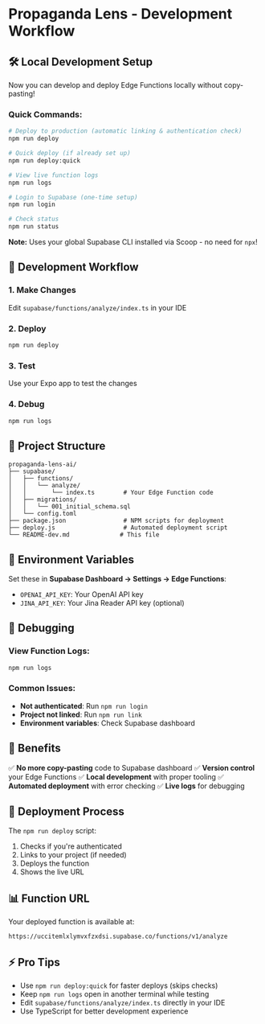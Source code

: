 # Propaganda Lens - Development Workflow

## 🛠️ Local Development Setup

Now you can develop and deploy Edge Functions locally without copy-pasting!

### **Quick Commands:**

```bash
# Deploy to production (automatic linking & authentication check)
npm run deploy

# Quick deploy (if already set up)
npm run deploy:quick

# View live function logs
npm run logs

# Login to Supabase (one-time setup)
npm run login

# Check status
npm run status
```

**Note:** Uses your global Supabase CLI installed via Scoop - no need for `npx`!

## 🚀 Development Workflow

### **1. Make Changes**
Edit `supabase/functions/analyze/index.ts` in your IDE

### **2. Deploy**
```bash
npm run deploy
```

### **3. Test**
Use your Expo app to test the changes

### **4. Debug**
```bash
npm run logs
```

## 📁 **Project Structure**

```
propaganda-lens-ai/
├── supabase/
│   ├── functions/
│   │   └── analyze/
│   │       └── index.ts        # Your Edge Function code
│   ├── migrations/
│   │   └── 001_initial_schema.sql
│   └── config.toml
├── package.json                # NPM scripts for deployment
├── deploy.js                   # Automated deployment script
└── README-dev.md              # This file
```

## 🔧 **Environment Variables**

Set these in **Supabase Dashboard → Settings → Edge Functions**:
- `OPENAI_API_KEY`: Your OpenAI API key
- `JINA_API_KEY`: Your Jina Reader API key (optional)

## 🐛 **Debugging**

### View Function Logs:
```bash
npm run logs
```

### Common Issues:
- **Not authenticated**: Run `npm run login`
- **Project not linked**: Run `npm run link`
- **Environment variables**: Check Supabase dashboard

## 🎯 **Benefits**

✅ **No more copy-pasting** code to Supabase dashboard
✅ **Version control** your Edge Functions
✅ **Local development** with proper tooling
✅ **Automated deployment** with error checking
✅ **Live logs** for debugging

## 🔄 **Deployment Process**

The `npm run deploy` script:
1. Checks if you're authenticated
2. Links to your project (if needed)
3. Deploys the function
4. Shows the live URL

## 📊 **Function URL**

Your deployed function is available at:
```
https://uccitemlxlymvxfzxdsi.supabase.co/functions/v1/analyze
```

## ⚡ **Pro Tips**

- Use `npm run deploy:quick` for faster deploys (skips checks)
- Keep `npm run logs` open in another terminal while testing
- Edit `supabase/functions/analyze/index.ts` directly in your IDE
- Use TypeScript for better development experience